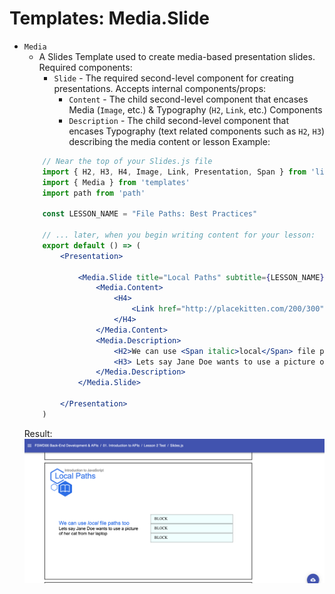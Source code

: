 # Templates: Media.Slide

* `Media`
    * A Slides Template used to create media-based presentation slides. Required components:
        * `Slide` - The required second-level component for creating presentations. Accepts internal components/props:
            * `Content` - The child second-level component that encases Media (`Image`, etc.) & Typography (`H2`, `Link`, etc.) Components 
            * `Description` - The child second-level component that encases Typography (text related components such as `H2`, `H3`) describing the media content or lesson
    Example: 
    ```jsx
        // Near the top of your Slides.js file
        import { H2, H3, H4, Image, Link, Presentation, Span } from 'lib/components'
        import { Media } from 'templates'
        import path from 'path'

        const LESSON_NAME = "File Paths: Best Practices"

        // ... later, when you begin writing content for your lesson:
        export default () => (
            <Presentation>

                <Media.Slide title="Local Paths" subtitle={LESSON_NAME} icon="book">
                    <Media.Content>
                        <H4>
                            <Link href="http://placekitten.com/200/300">Click here for cat pics</Link>
                        </H4>
                    </Media.Content>
                    <Media.Description>
                        <H2>We can use <Span italic>local</Span> file paths too</H2>
                        <H3> Lets say Jane Doe wants to use a picture of her cat from her laptop </H3>
                    </Media.Description>
                </Media.Slide>

            </Presentation>
        )
    ``` 
    Result: 
    ![The Media Slide Template Example](Media.Slide-Template-Example.png)